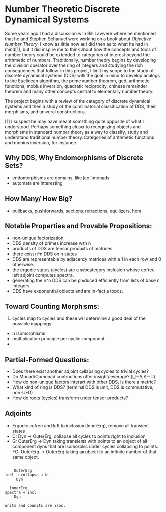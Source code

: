 # Number Theoretic Discrete Dynamical Systems

Some years ago I had a discussion with Bill Lawvere where he mentioned that he and Stephen Schanuel were working on a book about *Objective Number Theory*. I know as little now as I did then as to what he had in mind[1], but it did inspire me to think about how the concepts and tools of number theory could be extended to categories of interest beyond the arithmetic of numbers. Traditionally, number theory begins by developing the division operator over the ring of Integers and studying the rich consequences that follow. In this project, I limit my scope to the study of discrete dynamical systems (DDS) with the goal in mind to develop analogs to the Euclidean algorithm, the prime number theorem, gcd, arithmetic functions, mobius inversion, quadratic reciprocity, chinese remainder theorem and many other concepts central to elementary number theory.

The project begins with a review of the category of discrete dynamical systems and then a study of the combinatorial classification of DDS, their morphisms, and univeral constructions.

[1] I suspect he may have meant something quite opposite of what I understood. Perhaps something closer to recognizing objects and morphisms in standard number theory as a way to classify, study and understand traditional number theory. Categories of arithmetic functions and mobius inversion, for instance.

## Why DDS, Why Endomorphisms of Discrete Sets?
- endomorphisms are domains, like (co-)monads
- automata are interesting

## How Many/ How Big?
- pullbacks, pushforwards, sections, retractions, equilizers, hom

## Notable Properties and Provable Propositions:
- non-unique factorization
- DDS density of primes increase with n
- products of DDS are tensor products of matrices
- there exist n^n DDS on n states
- DDS are representable by adjacency matrices with a 1 in each row and 0 otherwise.
- the ergodic states (cycles) are a subcategory inclusion whose cofree left adjoint computes spectra.
- generating the n^n DDS can be produced efficiently from lists of base n Integers.
- DDS have exponential objects and are in-fact a topos.

## Toward Counting Morphisms:
1. cycles map to cycles and these will determine a good deal of the possible mappings.
  - n isomorphisms
  - multiplication principle per cyclic component
  - 

## Partial-Formed Questions:
- Does there exist another adjoint collapsing cycles to trivial cycles?
- Do Monad/Comonad contructions offer insight/leverage? (∐⊣Δ,Δ⊣∏)
- How do non-unique factors interact with other DDS, is there a metric?
- What kind of ring is DDS? (terminal DDS is unit, DDS is commutative, non-UFD)
- How do roots (cycles) transform under tensor products?

## Adjoints
- Ergodic cofree and left to inclusion (InnerErg), remove all transient states
- C: Dyn -> OuterErg, collapse all cycles to points right to inclusion
- G: OuterErg -> Dyn taking transients with points to an object of all component dyns that are isomorphic under cycles collapsing to points.
FG: OuterErg -> OuterErg taking an object to an infinite number of that same object.

```

    OuterErg
incl ⊣ collapse ⊣ N
     Dyn

  InnerErg
spectra ⊣ incl
    Dyn

units and counits are isos.
```